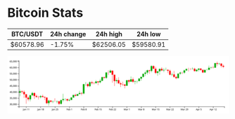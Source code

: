 # Bitcoin Stats

BTC/USDT|24h change|24h high|24h low|
|---|---|---|---|
|$60578.96|-1.75%|$62506.05|$59580.91|

<img src="./chart.svg">
